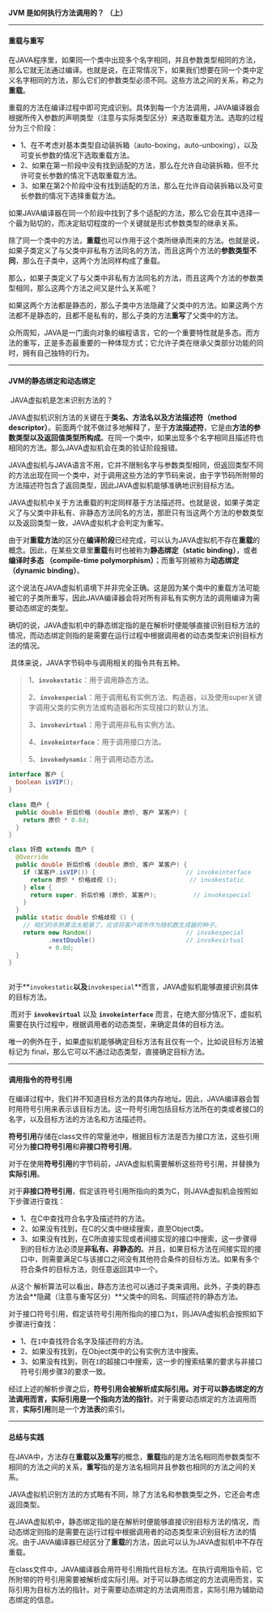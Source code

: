 **JVM 是如何执行方法调用的？ （上）**

----

#### 重载与重写

​	在JAVA程序里，如果同一个类中出现多个名字相同，并且参数类型相同的方法，那么它就无法通过编译。也就是说，在正常情况下，如果我们想要在同一个类中定义名字相同的方法，那么它们的参数类型必须不同。这些方法之间的关系，称之为**重载**。

​	重载的方法在编译过程中即可完成识别。具体到每一个方法调用，JAVA编译器会根据所传入参数的声明类型（注意与实际类型区分）来选取重载方法。选取的过程分为三个阶段：

- 1、在不考虑对基本类型自动装拆箱（auto-boxing，auto-unboxing），以及可变长参数的情况下选取重载方法。
- 2、如果在第一阶段中没有找到适配的方法，那么在允许自动装拆箱，但不允许可变长参数的情况下选取重载方法。
- 3、如果在第2个阶段中没有找到适配的方法，那么在允许自动装拆箱以及可变长参数的情况下选择重载方法。   

​    如果JAVA编译器在同一个阶段中找到了多个适配的方法，那么它会在其中选择一个最为贴切的，而决定贴切程度的一个关键就是形式参数类型的继承关系。

​	除了同一个类中的方法，**重载**也可以作用于这个类所继承而来的方法。也就是说，如果子类定义了与父类中非私有方法同名的方法，而且这两个方法的**参数类型不同**，那么在子类中，这两个方法同样构成了重载。

​	那么，如果子类定义了与父类中非私有方法同名的方法，而且这两个方法的参数类型相同，那么这两个方法之间又是什么关系呢？

​	如果这两个方法都是静态的，那么子类中方法隐藏了父类中的方法。如果这两个方法都不是静态的，且都不是私有的，那么子类的方法**重写**了父类中的方法。

​	众所周知，JAVA是一门面向对象的编程语言，它的一个重要特性就是多态。而方法的重写，正是多态最重要的一种体现方式；它允许子类在继承父类部分功能的同时，拥有自己独特的行为。

----

#### JVM的静态绑定和动态绑定

​	JAVA虚拟机是怎末识别方法的？

​	JAVA虚拟机识别方法的关键在于**类名、方法名以及方法描述符（method descriptor）**。前面两个就不做过多地解释了，至于**方法描述符**，它是由**方法的参数类型以及返回值类型所构成**。在同一个类中，如果出现多个名字相同且描述符也相同的方法。那么JAVA虚拟机会在类的验证阶段报错。

​	JAVA虚拟机与JAVA语言不用，它并不限制名字与参数类型相同，但返回类型不同的方法出现在同一个类中，对于调用这些方法的字节码来说，由于字节码所附带的方法描述符包含了返回类型，因此JAVA虚拟机能够准确地识别目标方法。

​	JAVA虚拟机中关于方法重载的判定同样基于方法描述符。也就是说，如果子类定义了与父类中非私有、非静态方法同名的方法，那麽只有当这两个方法的参数类型以及返回类型一致，JAVA虚拟机才会判定为重写。

​	由于对**重载方法**的区分在**编译阶段**已经完成，可以认为JAVA虚拟机不存在**重载**的概念。因此，在某些文章里**重载**有时也被称为**静态绑定（static binding）**，或者**编译时多态 （compile-time polymorphism）**；而重写则被称为**动态绑定 （dynamic binding）**。

​	这个说法在JAVA虚拟机语境下并非完全正确。这是因为某个类中的重载方法可能被它的子类所重写，因此JAVA编译器会将对所有非私有实例方法的调用编译为需要动态绑定的类型。

​	确切的说，JAVA虚拟机中的静态绑定指的是在解析时便能够直接识别目标方法的情况，而动态绑定则指的是需要在运行过程中根据调用者的动态类型来识别目标方法的情况。

​	具体来说，JAVA字节码中与调用相关的指令共有五种。

> 1、**`invokestatic`**：用于调用静态方法。
>
> 2、**`invokespecial`**：用于调用私有实例方法、构造器，以及使用super关键字调用父类的实例方法或构造器和所实现接口的默认方法。
>
> 3、**`invokevirtual`**：用于调用非私有实例方法。
>
> 4、**`invokeinterface`**：用于调用接口方法。
>
> 5、**`invokedynamic`**：用于调用动态方法。

```java
interface 客户 {
  boolean isVIP();
}
 
class 商户 {
  public double 折后价格 (double 原价, 客户 某客户) {
    return 原价 * 0.8d;
  }
}

class 奸商 extends 商户 {
  @Override
  public double 折后价格 (double 原价, 客户 某客户) {
    if (某客户.isVIP()) {                         // invokeinterface
      return 原价 * 价格歧视 ();                    // invokestatic
    } else {
      return super. 折后价格 (原价, 某客户);          // invokespecial
    }
  }
  public static double 价格歧视 () {
    // 咱们的杀熟算法太粗暴了，应该将客户城市作为随机数生成器的种子。
    return new Random()                          // invokespecial
           .nextDouble()                         // invokevirtual
           + 0.8d;
  }
}
 
```

​	对于**`invokestatic`**以及**`invokespecial`**而言，JAVA虚拟机能够直接识别具体的目标方法。

​	而对于 **`invokevirtual`** 以及 **`invokeinterface`** 而言，在绝大部分情况下，虚拟机需要在执行过程中，根据调用者的动态类型，来确定具体的目标方法。

​	唯一的例外在于，如果虚拟机能够确定目标方法有且仅有一个，比如说目标方法被标记为 final，那么它可以不通过动态类型，直接确定目标方法。

----

#### 调用指令的符号引用

​	在编译过程中，我们并不知道目标方法的具体内存地址。因此，JAVA编译器会暂时用符号引用来表示该目标方法。这一符号引用包括目标方法所在的类或者接口的名字，以及目标方法的方法名和方法描述符。

​	**符号引用**存储在class文件的常量池中，根据目标方法是否为接口方法，这些引用可分为**接口符号引用**和**非接口符号引用**。

​	对于在使用**符号引用**的字节码前，JAVA虚拟机需要解析这些符号引用，并替换为**实际引用**。

​	对于**非接口符号引用**，假定该符号引用所指向的类为C，则JAVA虚拟机会按照如下步骤进行查找：

- 1、在C中查找符合名字及描述符的方法。
- 2、如果没有找到，在C的父类中继续搜索，直至Object类。
- 3、如果没有找到，在C所直接实现或者间接实现的接口中搜索，这一步骤得到的目标方法必须是**非私有、非静态的**。并且，如果目标方法在间接实现的接口中，则需要满足C与该接口之间没有其他符合条件的目标方法。如果有多个符合条件的目标方法，则任意返回其中一个。

​    从这个 解析算法可以看出，静态方法也可以通过子类来调用。此外，子类的静态方法会**隐藏（注意与重写区分）**父类中的同名、同描述符的静态方法。

​	对于接口符号引用，假定该符号引用所指向的接口为`I`，则JAVA虚拟机会按照如下步骤进行查找：

- 1、在`I`中查找符合名字及描述符的方法。
- 2、如果没有找到，在Object类中的公有实例方法中搜索。
- 3、如果没有找到，则在`I`的超接口中搜索，这一步的搜索结果的要求与非接口符号引用步骤3的要求一致。

​    经过上述的解析步骤之后，**符号引用会被解析成实际引用。对于可以静态绑定的方法调用而言，实际引用是一个指向方法的指针**。对于需要动态绑定的方法调用而言，**实际引用**则是一个**方法表**的索引。

----

#### 总结与实践

​	在JAVA中，方法存在**重载以及重写**的概念，**重载**指的是方法名相同而参数类型不相同的方法之间的关系，**重写**指的是方法名相同并且参数也相同的方法之间的关系。

​	JAVA虚拟机识别方法的方式略有不同，除了方法名和参数类型之外，它还会考虑返回类型。

​	在JAVA虚拟机中，静态绑定指的是在解析时便能够直接识别目标方法的情况，而动态绑定则指的是需要在运行过程中根据调用者的动态类型来识别目标方法的情况。由于JAVA编译器已经区分了**重载**的方法，因此可以认为JAVA虚拟机中不存在重载。

​	在class文件中，JAVA编译器会用符号引用指代目标方法。在执行调用指令前，它所附带的符号引用需要被解析成实际引用。对于可以静态绑定的方法调用而言，实际引用为目标方法的指针。对于需要动态绑定的方法调用而言，实际引用为辅助动态绑定的信息。

​	